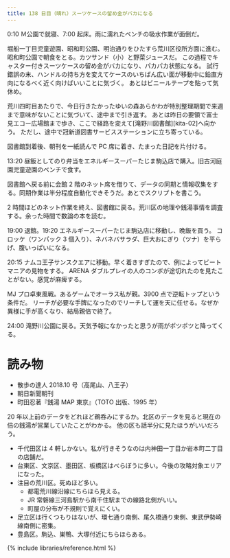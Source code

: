 ```yaml
---
title: 138 日目（晴れ）スーツケースの留め金がバカになる
---
```


0:10 Ｍ公園で就寝、7:00 起床。雨に濡れたベンチの吸水作業が面倒だ。

堀船一丁目児童遊園、昭和町公園、明治通りをひたすら荒川区役所方面に進む。昭和町公園で朝食をとる。カツサンド（小）と野菜ジュースだ。
この過程でキャスター付きスーツケースの留め金がバカになり、パカパカ状態になる。
試行錯誤の末、ハンドルの持ち方を変えてケースのいちばん広い面が移動中に鉛直方向になるべく近く向けばいいことに気づく。
あとはビニールテープを貼って気休め。

荒川四町目あたりで、今日行きたかったゆいの森あらかわが特別整理期間で来週まで意味がないことに気づいて、途中まで引き返す。
あとは昨日の要領で富士見エコー広場館まで歩き、ここで経路を変えて[滝野川図書館][kita-02]へ向かう。
ただし、途中で冠新道図書サービスステーションに立ち寄っている。

図書館到着後、朝刊を一紙読んで PC 席に着き、たまった日記を片付ける。

13:20 昼飯としてのり弁当をエネルギースーパーたじま駒込店で購入。旧古河庭園児童遊園のベンチで食す。

図書館へ戻る前に会館 2 階のネット席を借りて、データの同期と情報収集をする。同期作業は半分程度自動化できそうだ。あとでスクリプトを書こう。

2 時間ほどのネット作業を終え、図書館に戻る。荒川区の地理や銭湯事情を調査する。余った時間で数論の本を読む。

19:00 退館。19:20 エネルギースーパーたじま駒込店に移動し、晩飯を買う。
コロッケ（ワンパック 3 個入り）、ネバネバサラダ、巨大おにぎり（ツナ）を平らげ、腹いっぱいになる。

20:15 ナムコ王子サンスクエアに移動。早く着きすぎたので、例によってビートマニアの見物をする。
ARENA ダブルプレイの人のコンボが途切れたのを見たことがない。感覚が麻痺する。

MJ プロ卓東風戦。あるゲームでオーラス私が親。3900 点で逆転トップという条件だ。
リーチが必要な手牌になったのでリーチして運を天に任せる。なぜか異様に手が高くなり、結局親倍で終了。

24:00 滝野川公園に戻る。天気予報になかったと思うが雨がポツポツと降ってくる。

# 読み物

* 散歩の達人 2018.10 号（高尾山、八王子）
* 朝日新聞朝刊
* 町田忍著『銭湯 MAP 東京』（TOTO 出版、1995 年）

20 年以上前のデータをどれほど鵜呑みにするか。北区のデータを見ると現在の倍の銭湯が営業していたことがわかる。
他の区も話半分に見たほうがいいだろう。
* 千代田区は 4 軒しかない。私が行きそうなのは内神田一丁目か岩本町二丁目の店舗だ。
* 台東区、文京区、墨田区、板橋区はべらぼうに多い。今後の攻略対象エリアになった。
* 注目の荒川区。死ぬほど多い。
  * 都電荒川線沿線にちらほら見える。
  * JR 常磐線三河島駅から南千住駅までの線路北側がいい。
  * 町屋の分布が不規則で覚えにくい。
* 足立区は行くつもりはないが、環七通り南側、尾久橋通り東側、東武伊勢崎線南側に密集。
* 豊島区。駒込、巣鴨、大塚付近にちらほらある。

{% include libraries/reference.html %}
